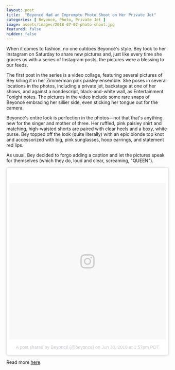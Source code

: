 ```yaml
---
layout: post
title:  "Beyoncé Had an Impromptu Photo Shoot on Her Private Jet"
categories: [ Beyoncé, Photo, Private Jet ]
image: assets/images/2018-07-02-photo-shoot.jpg
featured: false
hidden: false
---
```

When it comes to fashion, no one outdoes Beyoncé's style. Bey took to her Instagram on Saturday to share new pictures and, just like every time she graces us with a series of Instagram posts, the pictures were a blessing to our feeds.

The first post in the series is a video collage, featuring several pictures of Bey killing it in her Zimmerman pink paisley ensemble. She poses in several locations in the photos, including a private jet, backstage at one of her shows, and against a nondescript, black-and-white wall, as Entertainment Tonight notes. The pictures in the video include some rare snaps of Beyoncé embracing her sillier side, even sticking her tongue out for the camera.

Beyoncé's entire look is perfection in the photos—not that that's anything new for the singer and mother of three. Her ruffled, pink paisley shirt and matching, high-waisted shorts are paired with clear heels and a boxy, white purse. Bey topped off the look (quite literally) with an epic blonde top knot and accessorized with big, pink sunglasses, hoop earrings, and statement red lips.

As usual, Bey decided to forgo adding a caption and let the pictures speak for themselves (which they do, loud and clear, screaming, "QUEEN").

<blockquote class="instagram-media" data-instgrm-permalink="https://www.instagram.com/p/Bkqb2APFGcF/" data-instgrm-version="8" style=" background:#FFF; border:0; border-radius:3px; box-shadow:0 0 1px 0 rgba(0,0,0,0.5),0 1px 10px 0 rgba(0,0,0,0.15); margin: 1px; max-width:658px; padding:0; width:99.375%; width:-webkit-calc(100% - 2px); width:calc(100% - 2px);"><div style="padding:8px;"> <div style=" background:#F8F8F8; line-height:0; margin-top:40px; padding:50.0% 0; text-align:center; width:100%;"> <div style=" background:url(data:image/png;base64,iVBORw0KGgoAAAANSUhEUgAAACwAAAAsCAMAAAApWqozAAAABGdBTUEAALGPC/xhBQAAAAFzUkdCAK7OHOkAAAAMUExURczMzPf399fX1+bm5mzY9AMAAADiSURBVDjLvZXbEsMgCES5/P8/t9FuRVCRmU73JWlzosgSIIZURCjo/ad+EQJJB4Hv8BFt+IDpQoCx1wjOSBFhh2XssxEIYn3ulI/6MNReE07UIWJEv8UEOWDS88LY97kqyTliJKKtuYBbruAyVh5wOHiXmpi5we58Ek028czwyuQdLKPG1Bkb4NnM+VeAnfHqn1k4+GPT6uGQcvu2h2OVuIf/gWUFyy8OWEpdyZSa3aVCqpVoVvzZZ2VTnn2wU8qzVjDDetO90GSy9mVLqtgYSy231MxrY6I2gGqjrTY0L8fxCxfCBbhWrsYYAAAAAElFTkSuQmCC); display:block; height:44px; margin:0 auto -44px; position:relative; top:-22px; width:44px;"></div></div><p style=" color:#c9c8cd; font-family:Arial,sans-serif; font-size:14px; line-height:17px; margin-bottom:0; margin-top:8px; overflow:hidden; padding:8px 0 7px; text-align:center; text-overflow:ellipsis; white-space:nowrap;"><a href="https://www.instagram.com/p/Bkqb2APFGcF/" style=" color:#c9c8cd; font-family:Arial,sans-serif; font-size:14px; font-style:normal; font-weight:normal; line-height:17px; text-decoration:none;" target="_blank">A post shared by Beyoncé (@beyonce)</a> on <time style=" font-family:Arial,sans-serif; font-size:14px; line-height:17px;" datetime="2018-06-30T20:57:58+00:00">Jun 30, 2018 at 1:57pm PDT</time></p></div></blockquote> <script async defer src="//www.instagram.com/embed.js"></script>

Read more [here](https://www.marieclaire.com/celebrity/a22012475/beyonce-instagram-photos-private-jet/).
